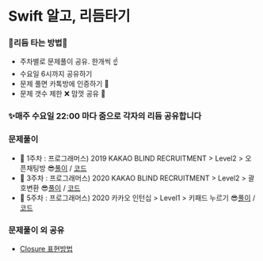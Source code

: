 # Swift 알고, 리듬타기
### 🌊리듬 타는 방법🌊

- 주차별로 문제풀이 공유. 한개씩 ☝️
- 수요일 6시까지 공유하기 
- 문제 풀면 카톡방에 인증하기 🐳
- 문제 갯수 제한 ❌  맘껏 공유 🤩

### ✨매주 수요일 22:00 마다 줌으로 각자의 리듬 공유합니다

### 문제풀이
- 📌 1주차 : 프로그래머스) 2019 KAKAO BLIND RECRUITMENT > Level2 > 오픈채팅방 😎[풀이](https://github.com/29th-SOPT-iOS-SwiftAlgo-Rhythmtagi/KimHyungyu/blob/main/Solution/오픈채팅방.md) / [코드](https://github.com/29th-SOPT-iOS-SwiftAlgo-Rhythmtagi/KimHyungyu/blob/main/오픈채팅방.playground/Contents.swift)
- 📌 3주차 : 프로그래머스) 2020 KAKAO BLIND RECRUITMENT > Level2 > 괄호변환 😎[풀이](https://github.com/29th-SOPT-iOS-SwiftAlgo-Rhythmtagi/KimHyungyu/blob/main/Solution/괄호변환.md) / [코드](https://github.com/29th-SOPT-iOS-SwiftAlgo-Rhythmtagi/KimHyungyu/blob/main/괄호변환.playground/Contents.swift)
- 📌 5주차 : 프로그래머스) 2020 카카오 인턴십 > Level1 > 키패드 누르기 😎[풀이](https://github.com/29th-SOPT-iOS-SwiftAlgo-Rhythmtagi/KimHyungyu/blob/main/Solution/키패드%20누르기.md) / [코드](https://github.com/29th-SOPT-iOS-SwiftAlgo-Rhythmtagi/KimHyungyu/blob/main/키패드%20누르기.playground/Contents.swift)


### 문제풀이 외 공유
- [Closure 표현방법](https://github.com/29th-SOPT-iOS-SwiftAlgo-Rhythmtagi/KimHyungyu/blob/main/StudyMaterial/Closure%20표현방법.md)

